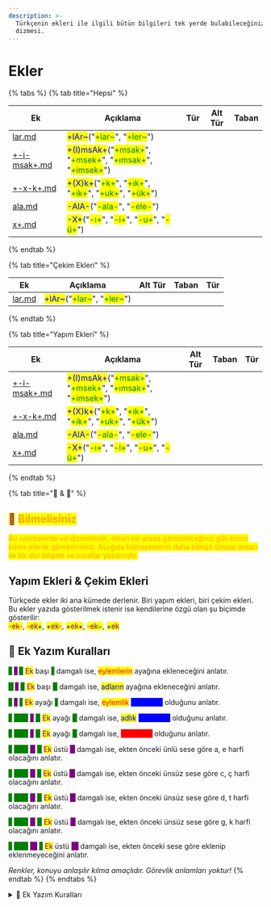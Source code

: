 ```yaml
---
description: >-
  Türkçenin ekleri ile ilgili bütün bilgileri tek yerde bulabileceğiniz ekler
  dizmesi.
---
```


# Ekler

{% tabs %}
{% tab title="Hepsi" %}
<table><thead><tr><th>Ek</th><th>Açıklama</th><th data-type="select">Tür</th><th data-type="select" data-multiple>Alt Tür</th><th data-type="select" data-multiple>Taban</th></tr></thead><tbody><tr><td><a data-mention href="lar.md">lar.md</a></td><td><mark style="color:blue;">+lAr~</mark>("<mark style="color:green;">+lar~</mark>", "<mark style="color:green;">+ler~</mark>")</td><td></td><td></td><td></td></tr><tr><td><a data-mention href="../yapim-ekleri/+-i-msak+.md">+-i-msak+.md</a></td><td><mark style="color:blue;">+(I)msAk+</mark>("<mark style="color:green;">+msak+</mark>", "<mark style="color:green;">+msek+</mark>", "<mark style="color:green;">+ımsak+</mark>", "<mark style="color:green;">+imsek+</mark>")</td><td></td><td></td><td></td></tr><tr><td><a data-mention href="../yapim-ekleri/+-x-k+.md">+-x-k+.md</a></td><td><mark style="color:blue;">+(X)k+</mark>("<mark style="color:green;">+k+</mark>", "<mark style="color:green;">+ık+</mark>", "<mark style="color:green;">+ik+</mark>", "<mark style="color:green;">+uk+</mark>", "<mark style="color:green;">+ük+</mark>")</td><td></td><td></td><td></td></tr><tr><td><a data-mention href="../yapim-ekleri/ala.md">ala.md</a></td><td><mark style="color:blue;">-AlA-</mark>("<mark style="color:green;">-ala-</mark>", "<mark style="color:green;">-ele-</mark>")</td><td></td><td></td><td></td></tr><tr><td><a data-mention href="../yapim-ekleri/x+.md">x+.md</a></td><td><mark style="color:blue;">-X+</mark>("<mark style="color:green;">-ı+</mark>", "<mark style="color:green;">-i+</mark>", "<mark style="color:green;">-u+</mark>", "<mark style="color:green;">-ü+</mark>")</td><td></td><td></td><td></td></tr></tbody></table>
{% endtab %}

{% tab title="Çekim Ekleri" %}
<table><thead><tr><th>Ek</th><th>Açıklama</th><th data-type="select" data-multiple>Alt Tür</th><th data-type="select" data-multiple>Taban</th><th data-type="select" data-hidden>Tür</th></tr></thead><tbody><tr><td><a data-mention href="lar.md">lar.md</a></td><td><mark style="color:blue;">+lAr~</mark>("<mark style="color:green;">+lar~</mark>", "<mark style="color:green;">+ler~</mark>")</td><td></td><td></td><td></td></tr></tbody></table>
{% endtab %}

{% tab title="Yapım Ekleri" %}
<table><thead><tr><th>Ek</th><th>Açıklama</th><th data-type="select" data-multiple>Alt Tür</th><th data-type="select" data-multiple>Taban</th><th data-type="select" data-hidden>Tür</th></tr></thead><tbody><tr><td><a data-mention href="../yapim-ekleri/+-i-msak+.md">+-i-msak+.md</a></td><td><mark style="color:blue;">+(I)msAk+</mark>("<mark style="color:green;">+msak+</mark>", "<mark style="color:green;">+msek+</mark>", "<mark style="color:green;">+ımsak+</mark>", "<mark style="color:green;">+imsek+</mark>")</td><td></td><td></td><td></td></tr><tr><td><a data-mention href="../yapim-ekleri/+-x-k+.md">+-x-k+.md</a></td><td><mark style="color:blue;">+(X)k+</mark>("<mark style="color:green;">+k+</mark>", "<mark style="color:green;">+ık+</mark>", "<mark style="color:green;">+ik+</mark>", "<mark style="color:green;">+uk+</mark>", "<mark style="color:green;">+ük+</mark>")</td><td></td><td></td><td></td></tr><tr><td><a data-mention href="../yapim-ekleri/ala.md">ala.md</a></td><td><mark style="color:blue;">-AlA-</mark>("<mark style="color:green;">-ala-</mark>", "<mark style="color:green;">-ele-</mark>")</td><td></td><td></td><td></td></tr><tr><td><a data-mention href="../yapim-ekleri/x+.md">x+.md</a></td><td><mark style="color:blue;">-X+</mark>("<mark style="color:green;">-ı+</mark>", "<mark style="color:green;">-i+</mark>", "<mark style="color:green;">-u+</mark>", "<mark style="color:green;">-ü+</mark>")</td><td></td><td></td><td></td></tr></tbody></table>
{% endtab %}

{% tab title="🦉 & 📜" %}
## <mark style="color:purple;">🦉</mark> <mark style="color:orange;">Bilmelisiniz</mark>

<mark style="color:orange;">Bu sekmelerde ve dizmelerde, ekleri bir arada görebileceğiniz gibi küme küme olarak görebilirsiniz. Aşağıda bilmeyenlerin daha bilinçli olması amacı ile bir dizi bilgiler ve kurallar yazılmıştır.</mark>

## Yapım Ekleri & Çekim Ekleri

Türkçede ekler iki ana kümede derlenir. Biri yapım ekleri, biri çekim ekleri. Bu ekler yazıda gösterilmek istenir ise kendilerine özgü olan şu biçimde gösterilir: \
<mark style="color:red;">-</mark><mark style="color:purple;">ek</mark><mark style="color:red;">-</mark>, <mark style="color:red;">-</mark><mark style="color:purple;">ek</mark><mark style="color:blue;">+</mark>, <mark style="color:blue;">+</mark><mark style="color:purple;">ek</mark><mark style="color:red;">-</mark>, <mark style="color:blue;">+</mark><mark style="color:purple;">ek</mark><mark style="color:blue;">+</mark>, <mark style="color:blue;"></mark> <mark style="color:red;">-</mark><mark style="color:purple;">ek</mark><mark style="color:green;">\~</mark>, <mark style="color:blue;">+</mark><mark style="color:purple;">ek</mark>

## 📜 Ek Yazım Kuralları

&#x20;<mark style="color:green;background-color:green;"></mark> <mark style="color:green;background-color:green;"></mark><mark style="color:green;background-color:green;">**-**</mark>  <mark style="color:purple;background-color:purple;">\*</mark>  <mark style="color:green;background-color:green;"></mark> <mark style="color:green;background-color:green;"></mark><mark style="color:green;background-color:green;">**\***</mark> <mark style="color:green;background-color:green;"></mark><mark style="color:green;background-color:green;"></mark>  <mark style="color:purple;">Ek</mark> başı <mark style="color:green;background-color:green;"></mark> <mark style="color:green;background-color:green;"></mark><mark style="color:green;background-color:green;">**-**</mark> <mark style="color:green;background-color:green;"></mark><mark style="color:green;background-color:green;"></mark> damgalı ise, <mark style="color:red;">eylemlerin</mark> ayağına ekleneceğini anlatır.&#x20;

&#x20;<mark style="color:green;background-color:green;"></mark> <mark style="color:green;background-color:green;"></mark><mark style="color:green;background-color:green;">**+**</mark>  <mark style="color:purple;background-color:purple;">\*</mark>  <mark style="color:green;background-color:green;"></mark> <mark style="color:green;background-color:green;"></mark><mark style="color:green;background-color:green;">**\***</mark> <mark style="color:green;background-color:green;"></mark><mark style="color:green;background-color:green;"></mark>  <mark style="color:purple;">Ek</mark> başı <mark style="background-color:green;"></mark> <mark style="color:green;background-color:green;">**+**</mark> <mark style="background-color:green;"></mark> damgalı ise, <mark style="color:blue;">adların</mark> ayağına ekleneceğini anlatır.&#x20;

&#x20;<mark style="color:green;background-color:green;">\*</mark>  <mark style="color:purple;background-color:purple;">\*</mark>  <mark style="color:green;background-color:green;"></mark> <mark style="color:green;background-color:green;"></mark><mark style="color:green;background-color:green;">**-**</mark> <mark style="color:green;background-color:green;"></mark><mark style="color:green;background-color:green;"></mark>  <mark style="color:purple;">Ek</mark> ayağı <mark style="color:green;background-color:green;"></mark> <mark style="color:green;background-color:green;"></mark><mark style="color:green;background-color:green;">**-**</mark> <mark style="color:green;background-color:green;"></mark><mark style="color:green;background-color:green;"></mark> damgalı ise, <mark style="color:red;">eylemlik</mark> <mark style="color:blue;background-color:blue;">yapım eki</mark> olduğunu anlatır.&#x20;

&#x20;<mark style="color:green;background-color:green;">\*</mark> <mark style="color:green;background-color:green;"></mark><mark style="color:green;background-color:green;">****</mark>  <mark style="color:purple;background-color:purple;">\*</mark>  <mark style="color:green;background-color:green;"></mark> <mark style="color:green;background-color:green;"></mark><mark style="color:green;background-color:green;">**+**</mark> <mark style="color:green;background-color:green;"></mark><mark style="color:green;background-color:green;"></mark>  <mark style="color:purple;">Ek</mark> ayağı <mark style="background-color:green;"></mark> <mark style="color:green;background-color:green;">**+**</mark> <mark style="background-color:green;"></mark> damgalı ise, <mark style="color:blue;">adlık</mark> <mark style="color:blue;background-color:blue;">yapım eki</mark> olduğunu anlatır.&#x20;

&#x20;<mark style="color:green;background-color:green;">\*</mark> <mark style="color:green;background-color:green;"></mark><mark style="color:green;background-color:green;">****</mark>  <mark style="color:purple;background-color:purple;">\*</mark>  <mark style="color:green;background-color:green;"></mark> <mark style="color:green;background-color:green;"></mark><mark style="color:green;background-color:green;">**\~**</mark> <mark style="color:green;background-color:green;"></mark><mark style="color:green;background-color:green;"></mark>  <mark style="color:purple;">Ek</mark> ayağı <mark style="background-color:green;"></mark> <mark style="color:green;background-color:green;">**\~**</mark> <mark style="background-color:green;"></mark> damgalı ise, <mark style="color:red;background-color:red;">çekim eki</mark> olduğunu anlatır.&#x20;

&#x20;<mark style="color:green;background-color:green;">\*</mark> <mark style="color:green;background-color:green;"></mark><mark style="color:green;background-color:green;">****</mark>  <mark style="color:purple;background-color:purple;">A</mark>  <mark style="color:green;background-color:green;">\*</mark>  <mark style="color:purple;">Ek</mark> üstü <mark style="color:purple;background-color:purple;">A</mark> damgalı ise, ekten önceki ünlü sese göre a, e harfi olacağını anlatır.

&#x20;<mark style="color:green;background-color:green;">\*</mark> <mark style="color:green;background-color:green;"></mark><mark style="color:green;background-color:green;">****</mark>  <mark style="color:purple;background-color:purple;">C</mark>  <mark style="color:green;background-color:green;"></mark> <mark style="color:green;background-color:green;"></mark><mark style="color:green;background-color:green;">**\***</mark> <mark style="color:green;background-color:green;"></mark><mark style="color:green;background-color:green;"></mark>  <mark style="color:purple;">Ek</mark> üstü <mark style="color:purple;background-color:purple;">C</mark> damgalı ise, ekten önceki ünsüz sese göre c, ç harfi olacağını anlatır.

&#x20;<mark style="color:green;background-color:green;">\*</mark> <mark style="color:green;background-color:green;"></mark><mark style="color:green;background-color:green;">****</mark>  <mark style="color:purple;background-color:purple;">D</mark>  <mark style="color:green;background-color:green;">\*</mark>  <mark style="color:purple;">Ek</mark> üstü <mark style="color:purple;background-color:purple;">D</mark> damgalı ise, ekten önceki ünsüz sese göre d, t harfi olacağını anlatır.

&#x20;<mark style="color:green;background-color:green;">\*</mark> <mark style="color:green;background-color:green;"></mark><mark style="color:green;background-color:green;">****</mark>  <mark style="color:purple;background-color:purple;">G</mark>  <mark style="color:green;background-color:green;">\*</mark>  <mark style="color:purple;">Ek</mark> üstü <mark style="color:purple;background-color:purple;">G</mark> damgalı ise, ekten önceki ünsüz sese göre g, k harfi olacağını anlatır.

&#x20;<mark style="color:green;background-color:green;">\*</mark> <mark style="color:green;background-color:green;"></mark><mark style="color:green;background-color:green;">****</mark>  <mark style="color:purple;background-color:purple;">( )</mark>  <mark style="color:green;background-color:green;">\*</mark>  <mark style="color:purple;">Ek</mark> üstü <mark style="color:purple;background-color:purple;">( )</mark> damgalı ise, ekten önceki sese göre eklenip eklenmeyeceğini anlatır.

_Renkler, konuyu anlaşılır kılma amaçlıdır. Görevlik anlamları yoktur!_
{% endtab %}
{% endtabs %}

<details>

<summary>📜 Ek Yazım Kuralları</summary>

&#x20;<mark style="color:green;background-color:green;"></mark> <mark style="color:green;background-color:green;"></mark><mark style="color:green;background-color:green;">**-**</mark>  <mark style="color:purple;background-color:purple;">\*</mark>  <mark style="color:green;background-color:green;"></mark> <mark style="color:green;background-color:green;"></mark><mark style="color:green;background-color:green;">**\***</mark> <mark style="color:green;background-color:green;"></mark><mark style="color:green;background-color:green;"></mark>  <mark style="color:purple;">Ek</mark> başı <mark style="color:green;background-color:green;"></mark> <mark style="color:green;background-color:green;"></mark><mark style="color:green;background-color:green;">**-**</mark> <mark style="color:green;background-color:green;"></mark><mark style="color:green;background-color:green;"></mark> damgalı ise, <mark style="color:red;">eylemlerin</mark> ayağına ekleneceğini anlatır.&#x20;

&#x20;<mark style="color:green;background-color:green;"></mark> <mark style="color:green;background-color:green;"></mark><mark style="color:green;background-color:green;">**+**</mark>  <mark style="color:purple;background-color:purple;">\*</mark>  <mark style="color:green;background-color:green;"></mark> <mark style="color:green;background-color:green;"></mark><mark style="color:green;background-color:green;">**\***</mark> <mark style="color:green;background-color:green;"></mark><mark style="color:green;background-color:green;"></mark>  <mark style="color:purple;">Ek</mark> başı <mark style="background-color:green;"></mark> <mark style="color:green;background-color:green;">**+**</mark> <mark style="background-color:green;"></mark> damgalı ise, <mark style="color:blue;">adların</mark> ayağına ekleneceğini anlatır.&#x20;

&#x20;<mark style="color:green;background-color:green;">\*</mark>  <mark style="color:purple;background-color:purple;">\*</mark>  <mark style="color:green;background-color:green;"></mark> <mark style="color:green;background-color:green;"></mark><mark style="color:green;background-color:green;">**-**</mark> <mark style="color:green;background-color:green;"></mark><mark style="color:green;background-color:green;"></mark>  <mark style="color:purple;">Ek</mark> ayağı <mark style="color:green;background-color:green;"></mark> <mark style="color:green;background-color:green;"></mark><mark style="color:green;background-color:green;">**-**</mark> <mark style="color:green;background-color:green;"></mark><mark style="color:green;background-color:green;"></mark> damgalı ise, <mark style="color:red;">eylemlik</mark> <mark style="color:blue;background-color:blue;">yapım eki</mark> olduğunu anlatır.&#x20;

&#x20;<mark style="color:green;background-color:green;">\*</mark> <mark style="color:green;background-color:green;"></mark><mark style="color:green;background-color:green;">****</mark>  <mark style="color:purple;background-color:purple;">\*</mark>  <mark style="color:green;background-color:green;"></mark> <mark style="color:green;background-color:green;"></mark><mark style="color:green;background-color:green;">**+**</mark> <mark style="color:green;background-color:green;"></mark><mark style="color:green;background-color:green;"></mark>  <mark style="color:purple;">Ek</mark> ayağı <mark style="background-color:green;"></mark> <mark style="color:green;background-color:green;">**+**</mark> <mark style="background-color:green;"></mark> damgalı ise, <mark style="color:blue;">adlık</mark> <mark style="color:blue;background-color:blue;">yapım eki</mark> olduğunu anlatır.&#x20;

&#x20;<mark style="color:green;background-color:green;">\*</mark> <mark style="color:green;background-color:green;"></mark><mark style="color:green;background-color:green;">****</mark>  <mark style="color:purple;background-color:purple;">\*</mark>  <mark style="color:green;background-color:green;"></mark> <mark style="color:green;background-color:green;"></mark><mark style="color:green;background-color:green;">**\~**</mark> <mark style="color:green;background-color:green;"></mark><mark style="color:green;background-color:green;"></mark>  <mark style="color:purple;">Ek</mark> ayağı <mark style="background-color:green;"></mark> <mark style="color:green;background-color:green;">**\~**</mark> <mark style="background-color:green;"></mark> damgalı ise, <mark style="color:red;background-color:red;">çekim eki</mark> olduğunu anlatır.&#x20;

&#x20;<mark style="color:green;background-color:green;">\*</mark> <mark style="color:green;background-color:green;"></mark><mark style="color:green;background-color:green;">****</mark>  <mark style="color:purple;background-color:purple;">A</mark>  <mark style="color:green;background-color:green;">\*</mark>  <mark style="color:purple;">Ek</mark> üstü <mark style="color:purple;background-color:purple;">A</mark> damgalı ise, ekten önceki ünlü sese göre a, e harfi olacağını anlatır.

&#x20;<mark style="color:green;background-color:green;">\*</mark> <mark style="color:green;background-color:green;"></mark><mark style="color:green;background-color:green;">****</mark>  <mark style="color:purple;background-color:purple;">C</mark>  <mark style="color:green;background-color:green;"></mark> <mark style="color:green;background-color:green;"></mark><mark style="color:green;background-color:green;">**\***</mark> <mark style="color:green;background-color:green;"></mark><mark style="color:green;background-color:green;"></mark>  <mark style="color:purple;">Ek</mark> üstü <mark style="color:purple;background-color:purple;">C</mark> damgalı ise, ekten önceki ünsüz sese göre c, ç harfi olacağını anlatır.

&#x20;<mark style="color:green;background-color:green;">\*</mark> <mark style="color:green;background-color:green;"></mark><mark style="color:green;background-color:green;">****</mark>  <mark style="color:purple;background-color:purple;">D</mark>  <mark style="color:green;background-color:green;">\*</mark>  <mark style="color:purple;">Ek</mark> üstü <mark style="color:purple;background-color:purple;">D</mark> damgalı ise, ekten önceki ünsüz sese göre d, t harfi olacağını anlatır.

&#x20;<mark style="color:green;background-color:green;">\*</mark> <mark style="color:green;background-color:green;"></mark><mark style="color:green;background-color:green;">****</mark>  <mark style="color:purple;background-color:purple;">G</mark>  <mark style="color:green;background-color:green;">\*</mark>  <mark style="color:purple;">Ek</mark> üstü <mark style="color:purple;background-color:purple;">G</mark> damgalı ise, ekten önceki ünsüz sese göre g, k harfi olacağını anlatır.

&#x20;<mark style="color:green;background-color:green;">\*</mark> <mark style="color:green;background-color:green;"></mark><mark style="color:green;background-color:green;">****</mark>  <mark style="color:purple;background-color:purple;">( )</mark>  <mark style="color:green;background-color:green;">\*</mark>  <mark style="color:purple;">Ek</mark> üstü <mark style="color:purple;background-color:purple;">( )</mark> damgalı ise, ekten önceki sese göre eklenip eklenmeyeceğini anlatır.

_Renkler, konuyu anlaşılır kılma amaçlıdır. Görevlik anlamları yoktur!_

</details>
